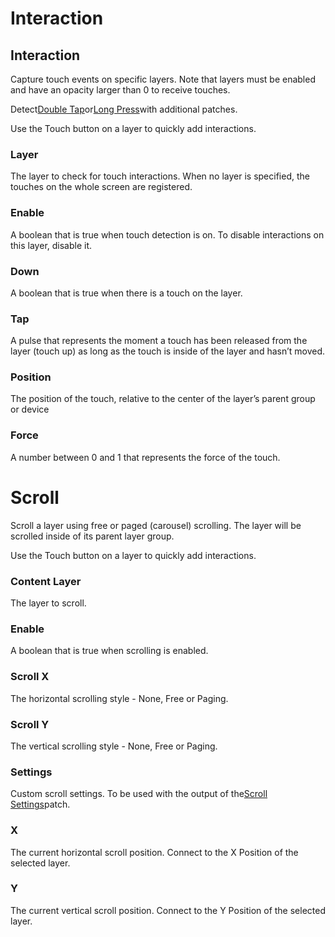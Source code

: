 # Interaction



## Interaction

Capture touch events on specific layers. Note that layers must be enabled and have an opacity larger than 0 to receive touches.

Detect[Double Tap](http://origami.design/documentation/patches/origami.doubleTap.html)or[Long Press](http://origami.design/documentation/patches/origami.longPress.html)with additional patches.

Use the Touch button on a layer to quickly add interactions.



### Layer

The layer to check for touch interactions. When no layer is specified, the touches on the whole screen are registered.

### Enable

A boolean that is true when touch detection is on. To disable interactions on this layer, disable it.



### Down

A boolean that is true when there is a touch on the layer.

### Tap

A pulse that represents the moment a touch has been released from the layer \(touch up\) as long as the touch is inside of the layer and hasn’t moved.

### Position

The position of the touch, relative to the center of the layer’s parent group or device

### Force

A number between 0 and 1 that represents the force of the touch.



# Scroll

Scroll a layer using free or paged \(carousel\) scrolling. The layer will be scrolled inside of its parent layer group.

Use the Touch button on a layer to quickly add interactions.

### 

### Content Layer

The layer to scroll.

### Enable

A boolean that is true when scrolling is enabled.

### Scroll X

The horizontal scrolling style - None, Free or Paging.

### Scroll Y

The vertical scrolling style - None, Free or Paging.

### Settings

Custom scroll settings. To be used with the output of the[Scroll Settings](http://origami.design/documentation/patches/origami.scroll.settings.html)patch.

### X

The current horizontal scroll position. Connect to the X Position of the selected layer.

### Y

The current vertical scroll position. Connect to the Y Position of the selected layer.

